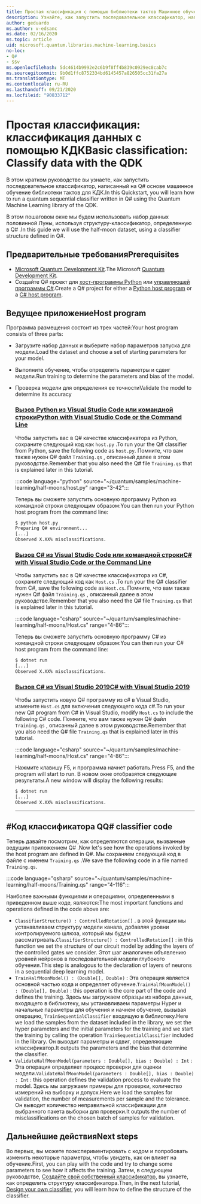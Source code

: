 ```yaml
---
title: Простая классификация с помощью библиотеки тактов Машинное обучение
description: Узнайте, как запустить последовательное классификатор, написанный на Q# основе тактовой машинное обучение библиотеки Microsoft КДК.
author: geduardo
ms.author: v-edsanc
ms.date: 02/16/2020
ms.topic: article
uid: microsoft.quantum.libraries.machine-learning.basics
no-loc:
- Q#
- $$v
ms.openlocfilehash: 5dc4614b9992e2c6b9f8ff4b839c0929ec8cab7c
ms.sourcegitcommit: 9b0d1ffc8752334bd6145457a826505cc31fa27a
ms.translationtype: MT
ms.contentlocale: ru-RU
ms.lasthandoff: 09/21/2020
ms.locfileid: "90833712"
---
```

# <a name="basic-classification-classify-data-with-the-qdk"></a><span data-ttu-id="68933-103">Простая классификация: классификация данных с помощью КДК</span><span class="sxs-lookup"><span data-stu-id="68933-103">Basic classification: Classify data with the QDK</span></span>

<span data-ttu-id="68933-104">В этом кратком руководстве вы узнаете, как запустить последовательное классификатор, написанный на Q# основе машинное обучение библиотеки тактов для КДК.</span><span class="sxs-lookup"><span data-stu-id="68933-104">In this Quickstart, you will learn how to run a quantum sequential classifier written in Q# using the Quantum Machine Learning library of the QDK.</span></span> 

<span data-ttu-id="68933-105">В этом пошаговом окне мы будем использовать набор данных половинной Луны, используя структуру-классификатор, определенную в Q# .</span><span class="sxs-lookup"><span data-stu-id="68933-105">In this guide we will use the half-moon dataset, using a classifier structure defined in Q#.</span></span>

## <a name="prerequisites"></a><span data-ttu-id="68933-106">Предварительные требования</span><span class="sxs-lookup"><span data-stu-id="68933-106">Prerequisites</span></span>

- <span data-ttu-id="68933-107">[Microsoft Quantum Development Kit](xref:microsoft.quantum.install).</span><span class="sxs-lookup"><span data-stu-id="68933-107">The Microsoft [Quantum Development Kit](xref:microsoft.quantum.install).</span></span>
- <span data-ttu-id="68933-108">Создайте Q# проект для [хост-программы Python](xref:microsoft.quantum.install.python) или [управляющей программы C#](xref:microsoft.quantum.install.cs).</span><span class="sxs-lookup"><span data-stu-id="68933-108">Create a Q# project for either a [Python host program](xref:microsoft.quantum.install.python) or a [C# host program](xref:microsoft.quantum.install.cs).</span></span>

## <a name="host-program"></a><span data-ttu-id="68933-109">Ведущее приложение</span><span class="sxs-lookup"><span data-stu-id="68933-109">Host program</span></span>

<span data-ttu-id="68933-110">Программа размещения состоит из трех частей:</span><span class="sxs-lookup"><span data-stu-id="68933-110">Your host program consists of three parts:</span></span>

- <span data-ttu-id="68933-111">Загрузите набор данных и выберите набор параметров запуска для модели.</span><span class="sxs-lookup"><span data-stu-id="68933-111">Load the dataset and choose a set of starting parameters for your model.</span></span>
- <span data-ttu-id="68933-112">Выполните обучение, чтобы определить параметры и сдвиг модели.</span><span class="sxs-lookup"><span data-stu-id="68933-112">Run training to determine the parameters and bias of the model.</span></span>
- <span data-ttu-id="68933-113">Проверка модели для определения ее точности</span><span class="sxs-lookup"><span data-stu-id="68933-113">Validate the model to determine its accuracy</span></span>

    ### <a name="python-with-visual-studio-code-or-the-command-line"></a>[<span data-ttu-id="68933-114">Вызов Python из Visual Studio Code или командной строки</span><span class="sxs-lookup"><span data-stu-id="68933-114">Python with Visual Studio Code or the Command Line</span></span>](#tab/tabid-python)

    <span data-ttu-id="68933-115">Чтобы запустить вас в Q# качестве классификатора из Python, сохраните следующий код как `host.py` .</span><span class="sxs-lookup"><span data-stu-id="68933-115">To run your the Q# classifier from Python, save the following code as `host.py`.</span></span> <span data-ttu-id="68933-116">Помните, что вам также нужен Q# файл `Training.qs` , описанный далее в этом руководстве.</span><span class="sxs-lookup"><span data-stu-id="68933-116">Remember that you also need the Q# file `Training.qs` that is explained later in this tutorial.</span></span>

    :::code language="python" source="~/quantum/samples/machine-learning/half-moons/host.py" range="3-42":::

    <span data-ttu-id="68933-117">Теперь вы сможете запустить основную программу Python из командной строки следующим образом:</span><span class="sxs-lookup"><span data-stu-id="68933-117">You can then run your Python host program from the command line:</span></span>

    ```bash
    $ python host.py
    Preparing Q# environment...
    [...]
    Observed X.XX% misclassifications.
    ```

    ### <a name="c-with-visual-studio-code-or-the-command-line"></a>[<span data-ttu-id="68933-118">Вызов C# из Visual Studio Code или командной строки</span><span class="sxs-lookup"><span data-stu-id="68933-118">C# with Visual Studio Code or the Command Line</span></span>](#tab/tabid-csharp)

    <span data-ttu-id="68933-119">Чтобы запустить вас в Q# качестве классификатора из C#, сохраните следующий код как `Host.cs` .</span><span class="sxs-lookup"><span data-stu-id="68933-119">To run your the Q# classifier from C#, save the following code as `Host.cs`.</span></span> <span data-ttu-id="68933-120">Помните, что вам также нужен Q# файл `Training.qs` , описанный далее в этом руководстве.</span><span class="sxs-lookup"><span data-stu-id="68933-120">Remember that you also need the Q# file `Training.qs` that is explained later in this tutorial.</span></span>

    :::code language="csharp" source="~/quantum/samples/machine-learning/half-moons/Host.cs" range="4-86":::

    <span data-ttu-id="68933-121">Теперь вы сможете запустить основную программу C# из командной строки следующим образом:</span><span class="sxs-lookup"><span data-stu-id="68933-121">You can then run your C# host program from the command line:</span></span>

    ```bash
    $ dotnet run
    [...]
    Observed X.XX% misclassifications.
    ```

    ### <a name="c-with-visual-studio-2019"></a>[<span data-ttu-id="68933-122">Вызов C# из Visual Studio 2019</span><span class="sxs-lookup"><span data-stu-id="68933-122">C# with Visual Studio 2019</span></span>](#tab/tabid-vs2019)

    <span data-ttu-id="68933-123">Чтобы запустить новую Q# программу из c# в Visual Studio, измените `Host.cs` для включения следующего кода c#.</span><span class="sxs-lookup"><span data-stu-id="68933-123">To run your new Q# program from C# in Visual Studio, modify `Host.cs` to include the following C# code.</span></span> <span data-ttu-id="68933-124">Помните, что вам также нужен Q# файл `Training.qs` , описанный далее в этом руководстве.</span><span class="sxs-lookup"><span data-stu-id="68933-124">Remember that you also need the Q# file `Training.qs` that is explained later in this tutorial.</span></span>

    :::code language="csharp" source="~/quantum/samples/machine-learning/half-moons/Host.cs" range="4-86":::

    <span data-ttu-id="68933-125">Нажмите клавишу F5, и программа начнет работать.</span><span class="sxs-lookup"><span data-stu-id="68933-125">Press F5, and the program will start to run.</span></span> <span data-ttu-id="68933-126">В новом окне отобразятся следующие результаты.</span><span class="sxs-lookup"><span data-stu-id="68933-126">A new window will display the following results:</span></span> 

    ```bash
    $ dotnet run
    [...]
    Observed X.XX% misclassifications.
    ```
    ***

## <a name="q-classifier-code"></a><span data-ttu-id="68933-127">\#Код классификатора Q</span><span class="sxs-lookup"><span data-stu-id="68933-127">Q\# classifier code</span></span>

<span data-ttu-id="68933-128">Теперь давайте посмотрим, как определяются операции, вызванные ведущим приложением Q# .</span><span class="sxs-lookup"><span data-stu-id="68933-128">Now let's see how the operations invoked by the host program are defined in Q#.</span></span>
<span data-ttu-id="68933-129">Мы сохраняем следующий код в файле с именем `Training.qs` .</span><span class="sxs-lookup"><span data-stu-id="68933-129">We save the following code in a file named `Training.qs`.</span></span>

:::code language="qsharp" source="~/quantum/samples/machine-learning/half-moons/Training.qs" range="4-116":::

<span data-ttu-id="68933-130">Наиболее важными функциями и операциями, определенными в приведенном выше коде, являются:</span><span class="sxs-lookup"><span data-stu-id="68933-130">The most important functions and operations defined in the code above are:</span></span>

- <span data-ttu-id="68933-131">`ClassifierStructure() : ControlledRotation[]` . в этой функции мы устанавливаем структуру модели канала, добавляя уровни контролируемого шлюза, который мы будем рассматривать.</span><span class="sxs-lookup"><span data-stu-id="68933-131">`ClassifierStructure() : ControlledRotation[]` : in this function we set the structure of our circuit model by adding the layers of the controlled gates we consider.</span></span> <span data-ttu-id="68933-132">Этот шаг аналогичен объявлению уровней нейронов в последовательной модели глубокого обучения.</span><span class="sxs-lookup"><span data-stu-id="68933-132">This step is analogous to the declaration of layers of neurons in a sequential deep learning model.</span></span>
- <span data-ttu-id="68933-133">`TrainHalfMoonModel() : (Double[], Double)` : Эта операция является основной частью кода и определяет обучение.</span><span class="sxs-lookup"><span data-stu-id="68933-133">`TrainHalfMoonModel() : (Double[], Double)` : this operation is the core part of the code and defines the training.</span></span> <span data-ttu-id="68933-134">Здесь мы загружаем образцы из набора данных, входящего в библиотеку, мы устанавливаем параметры Hyper и начальные параметры для обучения и начнем обучение, вызывая операцию, `TrainSequentialClassifier` входящую в библиотеку.</span><span class="sxs-lookup"><span data-stu-id="68933-134">Here we load the samples from the dataset included in the library, we set the hyper parameters and the initial parameters for the training and we start the training by calling the operation `TrainSequentialClassifier` included in the library.</span></span> <span data-ttu-id="68933-135">Он выводит параметры и сдвиг, определяющие классификатор.</span><span class="sxs-lookup"><span data-stu-id="68933-135">It outputs the parameters and the bias that determine the classifier.</span></span>
- <span data-ttu-id="68933-136">`ValidateHalfMoonModel(parameters : Double[], bias : Double) : Int` : Эта операция определяет процесс проверки для оценки модели.</span><span class="sxs-lookup"><span data-stu-id="68933-136">`ValidateHalfMoonModel(parameters : Double[], bias : Double) : Int` : this operation defines the validation process to evaluate the model.</span></span> <span data-ttu-id="68933-137">Здесь мы загружаем примеры для проверки, количество измерений на выборку и допуск.</span><span class="sxs-lookup"><span data-stu-id="68933-137">Here we load the samples for validation, the number of measurements per sample and the tolerance.</span></span> <span data-ttu-id="68933-138">Он выводит количество неправильной классификации для выбранного пакета выборки для проверки.</span><span class="sxs-lookup"><span data-stu-id="68933-138">It outputs the number of misclassifications on the chosen batch of samples for validation.</span></span>

## <a name="next-steps"></a><span data-ttu-id="68933-139">Дальнейшие действия</span><span class="sxs-lookup"><span data-stu-id="68933-139">Next steps</span></span>

<span data-ttu-id="68933-140">Во первых, вы можете поэкспериментировать с кодом и попробовать изменить некоторые параметры, чтобы увидеть, как он влияет на обучение.</span><span class="sxs-lookup"><span data-stu-id="68933-140">First, you can play with the code and try to change some parameters to see how it affects the training.</span></span> <span data-ttu-id="68933-141">Затем, в следующем руководстве, [Создайте свой собственный классификатор](xref:microsoft.quantum.libraries.machine-learning.design), вы узнаете, как определить структуру классификатора.</span><span class="sxs-lookup"><span data-stu-id="68933-141">Then, in the next tutorial, [Design your own classifier](xref:microsoft.quantum.libraries.machine-learning.design),  you will learn how to define the structure of the classifier.</span></span>
